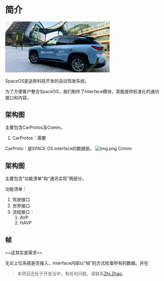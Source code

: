 # 简介
<img src="0 简介.assets/d7999ae1159797e73dc6c35173dbfdca.jpg" alt="d7999ae1159797e73dc6c35173dbfdca" style="zoom: 33%;" />

SpaceOS是追势科技开发的自动驾驶系统。

为了方便客户整合SpaceOS，我们制作了Interface模块，其能提供标准化的通讯接口和内容。

## 架构图

主要包含CarProtos及Comm。

1. CarProtos：需要



CarProto：是SPACE OS interface的数据层。
![img.png](CarProto.png)
Comm:

## 架构图

主要包含“功能清单”和“通讯实现”两部分。

功能清单：

1. 驾驶接口
2. 世界接口
3. 流程接口：
   1. AVP
   2. HAVP



## 帧

==这其实是需求==

无论上位系统是否接入，Interface内部以“帧”的方式检查所有的数据。并在



> 本项目还处于开发当中，有任何问题，请联系[Zhi.Zhao](zhi.zhao@space.top)。
